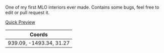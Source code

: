 
One of my first MLO interiors ever made. Contains some bugs, feel free to edit or pull request it.



<a href="http://www.youtube.com/watch?feature=player_embedded&v=xUGtuGZZV_o
" target="_blank">Quick Preview</a>





| Coords        | 
| ------------- |
| 939.09, -1493.34, 31.27 | 

